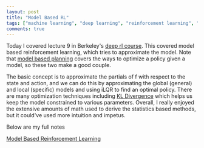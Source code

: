 ```yaml
---
layout: post
title: "Model Based RL"
tags: ["machine learning", "deep learning", "reinforcement learning", "cs 294"]
comments: true
---
```


Today I covered lecture 9 in Berkeley's [deep rl course](http://rail.eecs.berkeley.edu/deeprlcourse-fa17/index.html). This covered model based reinforcement learning, which tries to approximate the model. Note that [model based planning](../06_18_18) covers the ways to optimize a policy given a model, so these two make a good couple.

The basic concept is to approximate the partials of f with respect to the state and action, and we can do this by approximating the global (general) and local (specific) models and using iLQR to find an optimal policy. There are many optimization techniques including [KL Divergence](https://en.wikipedia.org/wiki/Kullback%E2%80%93Leibler_divergence) which helps us keep the model constrained to various parameters. Overall, I really enjoyed the extensive amounts of math used to derive the statistics based methods, but it could've used more intuition and impetus.   

Below are my full notes

[Model Based Reinforcement Learning](../pdfs/cs294/Model_Based_RL.pdf)